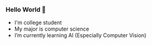 ### Hello World 👋

- I'm college student
- My major is computer science
- I’m currently learning AI (Especially Computer Vision)
